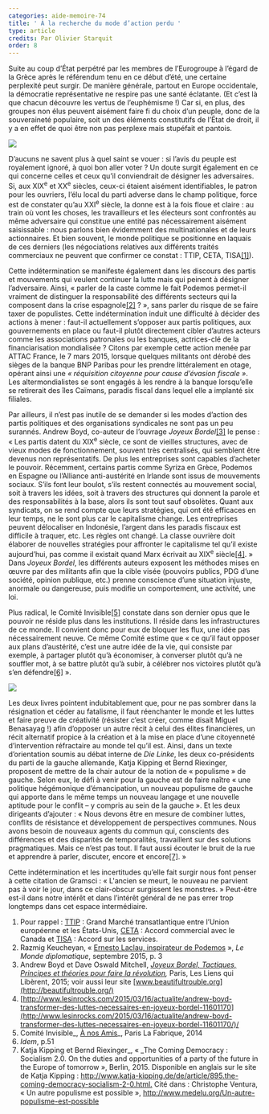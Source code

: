 ```yaml
---
categories: aide-memoire-74
title: ' À la recherche du mode d’action perdu '
type: article
credits: Par Olivier Starquit
order: 8
---
```

Suite au coup d’État perpétré par les membres de l’Eurogroupe à l’égard de la Grèce après le référendum tenu en ce début d’été, une certaine perplexité peut surgir. De manière générale, partout en Europe occidentale, la démocratie représentative ne respire pas une santé éclatante. (Et c’est là que chacun découvre les vertus de l’euphémisme !) Car si, en plus, des groupes non élus peuvent aisément faire fi du choix d’un peuple, donc de la souveraineté populaire, soit un des éléments constitutifs de l’État de droit, il y a en effet de quoi être non pas perplexe mais stupéfait et pantois.

![](/assets/uploads/am74_p.10_starquit.jpg)

D’aucuns ne savent plus à quel saint se vouer : si l’avis du peuple est royalement ignoré, à quoi bon aller voter ? Un doute surgit également en ce qui concerne celles et ceux qu’il conviendrait de désigner les adversaires. Si, aux XIX<sup>e</sup> et XX<sup>e</sup> siècles, ceux-ci étaient aisément identifiables, le patron pour les ouvriers, l’élu local du parti adverse dans le champ politique, force est de constater qu’au XXI<sup>e</sup> siècle, la donne est à la fois floue et claire : au train où vont les choses, les travailleurs et les électeurs sont confrontés au même adversaire qui constitue une entité pas nécessairement aisément saisissable : nous parlons bien évidemment des multinationales et de leurs actionnaires. Et bien souvent, le monde politique se positionne en laquais de ces derniers (les négociations relatives aux différents traités commerciaux ne peuvent que confirmer ce constat : TTIP, CETA, TISA[[1]](#footnote-1)).

Cette indétermination se manifeste également dans les discours des partis et mouvements qui veulent continuer la lutte mais qui peinent à désigner l’adversaire. Ainsi, « parler de la caste comme le fait Podemos permet-il vraiment de distinguer la responsabilité des différents secteurs qui la composent dans la crise espagnole[[2]](#footnote-2) ? », sans parler du risque de se faire taxer de populistes. Cette indétermination induit une difficulté à décider des actions à mener : faut-il actuellement s’opposer aux partis politiques, aux gouvernements en place ou faut-il plutôt directement cibler d’autres acteurs comme les associations patronales ou les banques, actrices-clé de la financiarisation mondialisée ? Citons par exemple cette action menée par ATTAC France, le 7 mars 2015, lorsque quelques militants ont dérobé des sièges de la banque BNP Paribas pour les prendre littéralement en otage, opérant ainsi une _« réquisition citoyenne pour cause d’évasion fiscale »_. Les altermondialistes se sont engagés à les rendre à la banque lorsqu’elle se retirerait des îles Caïmans, paradis fiscal dans lequel elle a implanté six filiales.

Par ailleurs, il n’est pas inutile de se demander si les modes d’action des partis politiques et des organisations syndicales ne sont pas un peu surannés. Andrew Boyd, co-auteur de l’ouvrage _Joyeux Bordel_[[3]](#footnote-3) le pense : « Les partis datent du XIX<sup>e</sup> siècle, ce sont de vieilles structures, avec de vieux modes de fonctionnement, souvent très centralisés, qui semblent être devenus non représentatifs. De plus les entreprises sont capables d’acheter le pouvoir. Récemment, certains partis comme Syriza en Grèce, Podemos en Espagne ou l’Alliance anti-austérité en Irlande sont issus de mouvements sociaux. S’ils font leur boulot, s’ils restent connectés au mouvement social, soit à travers les idées, soit à travers des structures qui donnent la parole et des responsabilités à la base, alors ils sont tout sauf obsolètes. Quant aux syndicats, on se rend compte que leurs stratégies, qui ont été efficaces en leur temps, ne le sont plus car le capitalisme change. Les entreprises peuvent délocaliser en Indonésie, l’argent dans les paradis fiscaux est difficile à traquer, etc. Les règles ont changé. La classe ouvrière doit élaborer de nouvelles stratégies pour affronter le capitalisme tel qu’il existe aujourd’hui, pas comme il existait quand Marx écrivait au XIX<sup>e</sup> siècle[[4]](#footnote-4). » Dans _Joyeux Bordel_, les différents auteurs exposent les méthodes mises en œuvre par des militants afin que la cible visée (pouvoirs publics, PDG d’une société, opinion publique, etc.) prenne conscience d’une situation injuste, anormale ou dangereuse, puis modifie un comportement, une activité, une loi.

Plus radical, le Comité Invisible[[5]](#footnote-5) constate dans son dernier opus que le pouvoir ne réside plus dans les institutions. Il réside dans les infrastructures de ce monde. Il convient donc pour eux de bloquer les flux, une idée pas nécessairement neuve. Ce même Comité estime que « ce qu’il faut opposer aux plans d’austérité, c’est une autre idée de la vie, qui consiste par exemple, à partager plutôt qu’à économiser, à converser plutôt qu’à ne souffler mot, à se battre plutôt qu’à subir, à célébrer nos victoires plutôt qu’à s’en défendre[[6]](#footnote-6) ».

![](/assets/uploads/comite_invisible.jpg)

Les deux livres pointent indubitablement que, pour ne pas sombrer dans la résignation et céder au fatalisme, il faut réenchanter le monde et les luttes et faire preuve de créativité (résister c’est créer, comme disait Miguel Benasayag !) afin d’opposer un autre récit à celui des élites financières, un récit alternatif propice à la création et à la mise en place d’une citoyenneté d’intervention réfractaire au monde tel qu’il est. Ainsi, dans un texte d’orientation soumis au débat interne de _Die Linke_, les deux co-présidents du parti de la gauche allemande, Katja Kipping et Bernd Riexinger, proposent de mettre de la chair autour de la notion de « populisme » de gauche. Selon eux, le défi à venir pour la gauche est de faire naître « une politique hégémonique d’émancipation, un nouveau populisme de gauche qui apporte dans le même temps un nouveau langage et une nouvelle aptitude pour le conflit – y compris au sein de la gauche ». Et les deux dirigeants d’ajouter : « Nous devons être en mesure de combiner luttes, conflits de résistance et développement de perspectives communes. Nous avons besoin de nouveaux agents du commun qui, conscients des différences et des disparités de temporalités, travaillent sur des solutions pragmatiques. Mais ce n’est pas tout. Il faut aussi écouter le bruit de la rue et apprendre à parler, discuter, encore et encore[[7]](#footnote-7). »

Cette indétermination et les incertitudes qu’elle fait surgir nous font penser à cette citation de Gramsci : « L'ancien se meurt, le nouveau ne parvient pas à voir le jour, dans ce clair-obscur surgissent les monstres. » Peut-être est-il dans notre intérêt et dans l’intérêt général de ne pas errer trop longtemps dans cet espace intermédiaire.

1. Pour rappel : [TTIP](https://fr.wikipedia.org/wiki/Partenariat_transatlantique_de_commerce_et_d'investissement) : Grand Marché transatlantique entre l’Union européenne et les États-Unis, [CETA](https://fr.wikipedia.org/wiki/Accord_%C3%A9conomique_et_commercial_global) : Accord commercial avec le Canada et [TISA](https://fr.wikipedia.org/wiki/Accord_sur_le_commerce_des_services) : Accord sur les services.
2. Razmig Keucheyan, « [Ernesto Laclau, inspirateur de Podemos](https://www.monde-diplomatique.fr/2015/09/KEUCHEYAN/53712) », _Le Monde diplomatique_, septembre 2015, p. 3
3. Andrew Boyd et Dave Oswald Mitchell, _[Joyeux Bordel, Tactiques, Principes et théories pour faire la révolution](http://www.editionslesliensquiliberent.fr/livre-Joyeux_Bordel-9791020902603-1-1-0-1.html),_ Paris, Les Liens qui Libèrent, 2015; voir aussi leur site [www.beautifultrouble.org](http://beautifultrouble.org/)
4. [http://www.lesinrocks.com/2015/03/16/actualite/andrew-boyd-transformer-des-luttes-necessaires-en-joyeux-bordel-11601170](http://www.lesinrocks.com/2015/03/16/actualite/andrew-boyd-transformer-des-luttes-necessaires-en-joyeux-bordel-11601170/)/
5. Comité Invisible_, [À nos Amis](http://www.lafabrique.fr/catalogue.php?idArt=876)_, Paris La Fabrique, 2014
6. _Idem_, p.51                           
7. Katja Kipping et Bernd Riexinger_, « _The Coming Democracy : Socialism 2.0. On the duties and opportunities of a party of the future in the Europe of tomorrow », Berlin, 2015. Disponible en anglais sur le site de Katja Kipping : <http://www.katja-kipping.de/de/article/895.the-coming-democracy-socialism-2-0.html.> Cité dans : Christophe Ventura, « Un autre populisme est possible », <http://www.medelu.org/Un-autre-populisme-est-possible>
